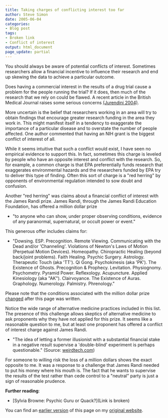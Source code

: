 ```yaml
---
title: Taking charges of conflicting interest too far
author: Steve Simon
date: 2005-06-04
categories:
- Blog post
tags:
- Broken link
- Conflict of interest
output: html_document
page_update: partial
---
```


You should always be aware of potential conflicts of interest. Sometimes researchers allow a financial incentive to influence their research and end up skewing the data to achieve a particular outcome.

<!---More--->

Does having a commercial interest in the results of a drug trial cause a problem for the people running the trial? If it does, then much of the research that we rely on could be flawed. A recent article in the British Medical Journal raises some serious concerns [(Jurendini 2004)][jur1].

More uncertain is the belief that researchers working in an area will try to obtain findings that encourage greater research funding in the area they work in. This might manifest itself in a tendency to exaggerate the importance of a particular disease and to overstate the number of people affected. One author commented that having an NIH grant is the biggest conflict of interest of all.

While it seems intuitive that such a conflict would exist, I have seen no empirical evidence to support this. In fact, sometimes this charge is leveled by people who have an opposite interest and conflict with the research. So, for example, a common charge is that EPA preferentially funds research that exaggerates environmental hazards and the researchers funded by EPA try to deliver this type of finding. Often this sort of charge is a "red herring" by opponents of environmental regulation intended to sow doubt and confusion.

Another "red herring" was claims about a financial conflict of interest with the James Randi prize. James Randi, through the James Randi Education Foundation, has offered a million dollar prize

- "to anyone who can show, under proper observing conditions, evidence of any paranormal, supernatural, or occult power or event."

This generous offer includes claims for:

- "Dowsing. ESP. Precognition. Remote Viewing. Communicating with the Dead and/or 'Channeling'. Violations of Newton's Laws of Motion (Perpetual Motion Devices). Homeopathy. Chiropractic Healing (beyond back/joint problems). Faith Healing. Psychic Surgery. Astrology. Therapeutic Touch (aka 'TT'). Qi Gong. Psychokinesis (aka 'PK'). The Existence of Ghosts. Precognition & Prophecy. Levitation. Physiognomy. Psychometry. Pyramid Power. Reflexology. Acupuncture. Applied Kinesiology (aka "AK"). Clairvoyance. The Existence of Auras. Graphology. Numerology. Palmistry. Phrenology."

Please note that the conditions associated with the million dollar prize [changed][ran1] after this page was written.

Notice the wide range of alternative medicine practices included in this list. The presence of this challenge allows skeptics of alternative medicine to ask proponents why they have not applied for this prize. It seems like a reasonable question to me, but at least one proponent has offered a conflict of interest charge against James Randi.

- "The idea of letting a former illusionist with a substantial financial stake in a negative result supervise a 'double-blind' experiment is perhaps questionable." (Source: [weirdtech.com][wei1])

For someone to willing risk the loss of a million dollars shows the exact opposite to me. It was a response to a challenge that James Randi needed to put his money where his mouth is. The fact that he wants to supervise the results of the test rather than cede control to a "neutral" party is just a sign of reasonable prudence.

**Further reading**:

- [Sylvia Browne: Psychic Guru or Quack?](Link is broken)

You can find an [earlier version][sim1] of this page on my [original website][sim2].


[sim1]: http://www.pmean.com/05/ConflictInterestA.html
[sim2]: http://www.pmean.com/original_site.html

[jur1]: http://www.ncbi.nlm.nih.gov/entrez/query.fcgi?cmd=Retrieve&db=PubMed&list_uids=15073072&dopt=Abstract
[ran1]: https://web.randi.org/home/jref-status 
[wei1]: http://www.weirdtech.com/sci/expe.html

<!---

http://www.quackwatch.org/11Ind/browne.html%20

Farha B.? Stephen Barrett
Accessed on 2005-06-06. www.quackwatch.org/11Ind/browne.html

--->
